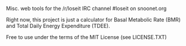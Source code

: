 Misc. web tools for the /r/loseit IRC channel #loseit on snoonet.org

Right now, this project is just a calculator for Basal Metabolic Rate (BMR) and Total Daily Energy Expenditure (TDEE).

Free to use under the terms of the MIT License (see LICENSE.TXT)
